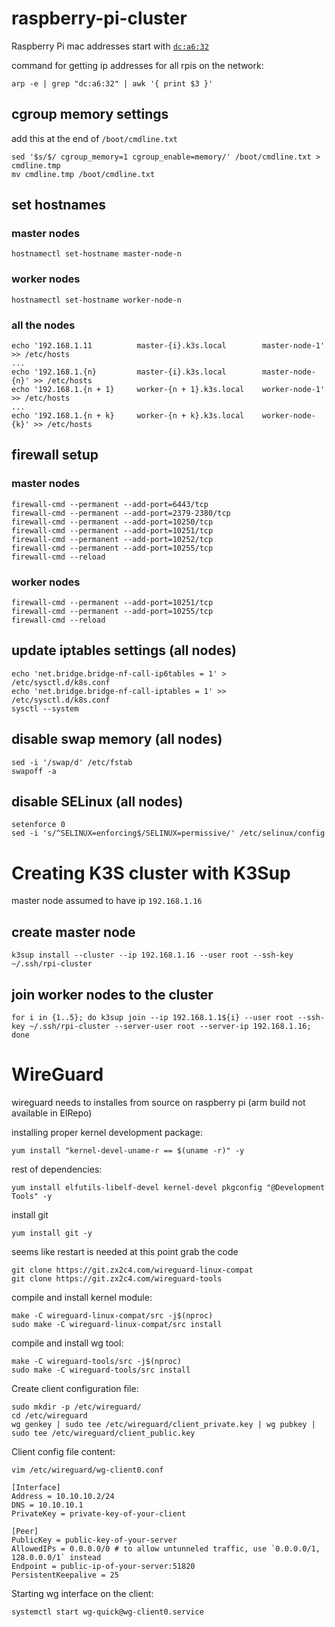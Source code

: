 # raspberry-pi-cluster

Raspberry Pi mac addresses start with [`dc:a6:32`](https://maclookup.app/macaddress/DCA632)

command for getting ip addresses for all rpis on the network:
```
arp -e | grep "dc:a6:32" | awk '{ print $3 }'
```


## cgroup memory settings
add this at the end of `/boot/cmdline.txt`

```
sed '$s/$/ cgroup_memory=1 cgroup_enable=memory/' /boot/cmdline.txt > cmdline.tmp
mv cmdline.tmp /boot/cmdline.txt
```

## set hostnames

### master nodes
```
hostnamectl set-hostname master-node-n
```

### worker nodes
```
hostnamectl set-hostname worker-node-n
```

### all the nodes
```
echo '192.168.1.11   		master-{i}.k3s.local		master-node-1'	 >> /etc/hosts
...
echo '192.168.1.{n} 		master-{i}.k3s.local 		master-node-{n}' >> /etc/hosts
echo '192.168.1.{n + 1} 	worker-{n + 1}.k3s.local 	worker-node-1' 	 >> /etc/hosts
...
echo '192.168.1.{n + k}		worker-{n + k}.k3s.local	worker-node-{k}' >> /etc/hosts
```

## firewall setup

### master nodes
```
firewall-cmd --permanent --add-port=6443/tcp
firewall-cmd --permanent --add-port=2379-2380/tcp
firewall-cmd --permanent --add-port=10250/tcp
firewall-cmd --permanent --add-port=10251/tcp
firewall-cmd --permanent --add-port=10252/tcp
firewall-cmd --permanent --add-port=10255/tcp
firewall-cmd --reload
```

### worker nodes
```
firewall-cmd --permanent --add-port=10251/tcp
firewall-cmd --permanent --add-port=10255/tcp
firewall-cmd --reload
```

## update iptables settings (all nodes)
```
echo 'net.bridge.bridge-nf-call-ip6tables = 1' > /etc/sysctl.d/k8s.conf
echo 'net.bridge.bridge-nf-call-iptables = 1' >> /etc/sysctl.d/k8s.conf
sysctl --system
```

## disable swap memory (all nodes)
```
sed -i '/swap/d' /etc/fstab
swapoff -a
```

## disable SELinux (all nodes)
```
setenforce 0
sed -i 's/^SELINUX=enforcing$/SELINUX=permissive/' /etc/selinux/config
```

# Creating K3S cluster with K3Sup

master node assumed to have ip `192.168.1.16`

## create master node
```
k3sup install --cluster --ip 192.168.1.16 --user root --ssh-key ~/.ssh/rpi-cluster 
```

## join worker nodes to the cluster
```
for i in {1..5}; do k3sup join --ip 192.168.1.1${i} --user root --ssh-key ~/.ssh/rpi-cluster --server-user root --server-ip 192.168.1.16; done
```

# WireGuard

wireguard needs to installes from source on raspberry pi (arm build not available in ElRepo)

installing proper kernel development package:

```
yum install "kernel-devel-uname-r == $(uname -r)" -y
```
rest of dependencies:
```
yum install elfutils-libelf-devel kernel-devel pkgconfig "@Development Tools" -y
```

install git
```
yum install git -y
```
seems like restart is needed at this point
grab the code
```
git clone https://git.zx2c4.com/wireguard-linux-compat
git clone https://git.zx2c4.com/wireguard-tools
```
compile and install kernel module:
```
make -C wireguard-linux-compat/src -j$(nproc)
sudo make -C wireguard-linux-compat/src install
```
compile and install wg tool:
```
make -C wireguard-tools/src -j$(nproc)
sudo make -C wireguard-tools/src install
```


Create client configuration file:
```
sudo mkdir -p /etc/wireguard/
cd /etc/wireguard
wg genkey | sudo tee /etc/wireguard/client_private.key | wg pubkey | sudo tee /etc/wireguard/client_public.key
```

Client config file content:
```
vim /etc/wireguard/wg-client0.conf
```

```
[Interface]
Address = 10.10.10.2/24
DNS = 10.10.10.1
PrivateKey = private-key-of-your-client

[Peer]
PublicKey = public-key-of-your-server
AllowedIPs = 0.0.0.0/0 # to allow untunneled traffic, use `0.0.0.0/1, 128.0.0.0/1` instead
Endpoint = public-ip-of-your-server:51820
PersistentKeepalive = 25
```
Starting wg interface on the client:
```
systemctl start wg-quick@wg-client0.service
```
